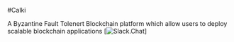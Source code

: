 #Calki

A Byzantine Fault Tolenert Blockchain platform which allow users to deploy scalable blockchain applications 
[![Slack.Chat](https://slack.com)]
